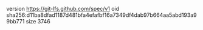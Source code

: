 version https://git-lfs.github.com/spec/v1
oid sha256:d11ba8dfad1187d481bfa4efafbf16a7349df4dab97b664aa5abd193a99bb771
size 3746
